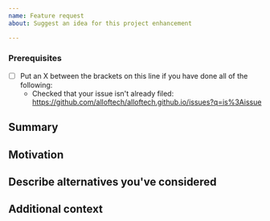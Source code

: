```yaml
---
name: Feature request
about: Suggest an idea for this project enhancement

---
```

### Prerequisites

* [ ] Put an X between the brackets on this line if you have done all of the following:
    * Checked that your issue isn't already filed: <https://github.com/alloftech/alloftech.github.io/issues?q=is%3Aissue>

## Summary

<!-- One paragraph explanation of the feature. -->

## Motivation

<!-- Why are we doing this? What use cases does it support? What is the expected outcome? -->

## Describe alternatives you've considered

<!-- A clear and concise description of the alternative solutions you've considered. Be sure to explain why projects's existing customizability isn't suitable for this feature. -->

## Additional context

<!-- Add any other context or screenshots about the feature request here. -->